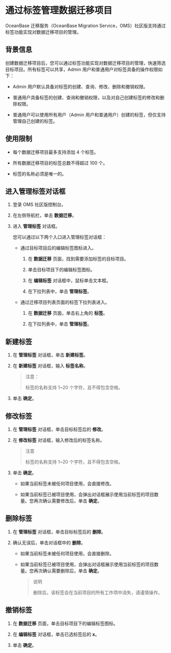 # 通过标签管理数据迁移项目

OceanBase 迁移服务（OceanBase Migration Service，OMS）社区版支持通过标签功能实现对数据迁移项目的管理。

## 背景信息

创建数据迁移项目后，您可以通过标签功能实现对数据迁移项目的管理，快速筛选目标项目。所有标签可以共享，Admin 用户和普通用户对标签具备的操作权限如下：

* Admin 用户默认具备对标签的创建、查询、修改、删除和撤销权限。

* 普通用户具备标签的创建、查询和撤销权限，以及对自己创建标签的修改和删除权限。

* 普通用户可以使用所有用户（Admin 用户和普通用户）创建的标签，但仅支持管理自己创建的标签。

## 使用限制

* 每个数据迁移项目最多支持添加 4 个标签。

* 所有数据迁移项目的标签总数不得超过 100 个。

* 标签的名称必须是唯一的。

## 进入管理标签对话框

1. 登录 OMS 社区版控制台。

2. 在左侧导航栏，单击 **数据迁移**。

3. 进入 **管理标签** 对话框。

   您可以通过以下两个入口进入管理标签对话框：

   * 通过目标项目后的编辑标签图标进入。

     1. 在 **数据迁移** 页面，找到需要添加标签的目标项目。

     2. 单击目标项目下的编辑标签图标。

     3. 在 **编辑标签** 对话框中，鼠标单击文本框。

     4. 在下拉列表中，单击 **管理标签**。

   * 通过迁移项目列表页面的标签下拉列表进入。

     1. 在 **数据迁移** 页面，单击右上角的 **标签**。

     2. 在下拉列表中，单击 **管理标签**。

## 新建标签

1. 在 **管理标签** 对话框，单击 **新建标签**。

2. 在 **新建标签** 对话框，输入 **标签名称**。

   >注意：
   >
   >标签的名称支持 1~20 个字符，且不得包含空格。

3. 单击 **确定**。

## 修改标签

1. 在 **管理标签** 对话框，单击目标标签后的 **修改**。

2. 在 **修改标签** 对话框，输入修改后的标签名称。

   >注意
   >
   >标签的名称支持 1~20 个字符，且不得包含空格。

3. 单击 **确定**。

   * 如果当前标签未被任何项目使用，会直接修改。

   * 如果当前标签已被项目使用，会弹出对话框展示使用当前标签的项目数量。您再次确认需要修改后，单击 **确定**。

## 删除标签

1. 在 **管理标签** 对话框，单击目标标签后的 **删除**。

2. 确认无误后，单击对话框中的 **删除**。

   * 如果当前标签未被任何项目使用，会直接删除。

   * 如果当前标签已被项目使用，会弹出对话框展示使用当前标签的项目数量。您再次确认需要删除后，单击 **确定**。

        >说明
        >
        >删除后，该标签会在当前项目的所有工作项中消失，请谨慎操作。

## 撤销标签

1. 在 **数据迁移** 页面，单击目标项目下的编辑标签图标。

2. 在 **编辑标签** 对话框，单击已选标签后的 **x**。

3. 单击 **确定**。
